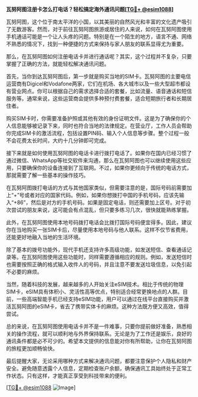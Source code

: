 **瓦努阿图注册卡怎么打电话？轻松搞定海外通讯问题[[TG💪+ @esim1088](https://t.me/s/esim1088)]**

瓦努阿图，这个位于南太平洋的小国，以其美丽的自然风光和丰富的文化遗产吸引了无数游客。然而，对于前往瓦努阿图旅游或居住的人来说，如何在瓦努阿图使用手机通话可能是一个让人头疼的问题。特别是在一个陌生的地方，语言不通、网络不熟悉的情况下，找到一种便捷的方式来保持与家人朋友的联系显得尤为重要。

那么，在瓦努阿图如何注册电话卡并进行通话呢？其实，这个过程并不复杂，只要掌握了正确的方法，就能轻松解决通讯问题。

首先，当你到达瓦努阿图后，第一步就是购买当地的SIM卡。瓦努阿图的主要电信运营商有Digicel和Vodafone两家，它们在机场、各大城市以及一些大型超市都设有营业网点。你可以根据自己的需求选择合适的套餐，比如流量、语音通话和短信服务等。通常来说，这些运营商会提供多种预付费套餐，适合短期旅行者和长期居住者。

购买SIM卡时，你需要准备护照或其他有效的身份证明文件。这是为了确保你的个人信息能够被记录下来，同时也符合当地的法律规定。在营业厅，工作人员会帮助你完成SIM卡的激活流程，包括设置PIN码、输入个人信息等步骤。整个过程一般不会花费太长时间，大约十几分钟即可完成。

接下来就是如何使用瓦努阿图的电话卡进行拨打电话了。如果你在国内已经习惯了通过微信、WhatsApp等社交软件来沟通，那么在瓦努阿图也可以继续使用这些应用，只要确保你的设备连接到了互联网。不过，如果你更倾向于传统的电话方式，那就需要了解一些基本的操作技巧。

在瓦努阿图拨打电话的方式与其他国家类似，但需要注意的是，国际号码前需要加上“+”号或者对应的国家代码。例如，如果你想拨打中国的手机号码，应该先输入“+86”，然后是对方的手机号码。如果是固定电话，则还需要加上区号。对于初次尝试的朋友来说，这可能会有点混乱，但只要多练习几次，很快就能熟练掌握。

此外，在瓦努阿图使用本地号码拨打电话会比拨打国际号码便宜得多。因此，建议你在当地购买一张SIM卡后，尽量使用本地号码与他人联系。这样不仅节省费用，还能更好地融入当地的生活环境。

除了基本的拨号功能外，现代手机还支持许多高级功能，如发送短信、查看通话记录等。在瓦努阿图使用这些功能时，同样需要遵循相应的规则。例如，发送短信时也需要按照正确的格式输入收件人的号码，并且注意不要发送垃圾信息，以免引起不必要的麻烦。

当然，随着科技的发展，越来越多的人开始关注eSIM技术。相比于传统的物理SIM卡，eSIM具有体积小、灵活性高等优点，特别适合经常更换地点的人群。目前，一些高端智能手机已经支持eSIM功能，用户可以通过在线平台直接购买并激活瓦努阿图的eSIM卡，省去了携带实体卡的麻烦。这种方法既方便又高效，值得尝试。

总的来说，在瓦努阿图使用电话卡并不是一件难事，只要你提前做好准备，熟悉相关的操作流程，就可以顺利地与外界保持联系。无论是为了工作还是娱乐，良好的通讯条件都是必不可少的。希望本文提供的信息能对你有所帮助，让你在瓦努阿图的旅程更加顺畅愉快。

最后提醒大家，无论采用哪种方式来解决通讯问题，都要注意保护个人隐私和财产安全。避免随意透露个人信息，定期检查账户余额，确保通讯工具始终处于正常工作状态。只有这样，才能真正享受到科技带来的便利。

[[TG💪+ @esim1088](https://t.me/s/esim1088) ![Image](https://i.postimg.cc/4NQfJmqS/Snipaste-2025-05-13-00-14-12.png)]